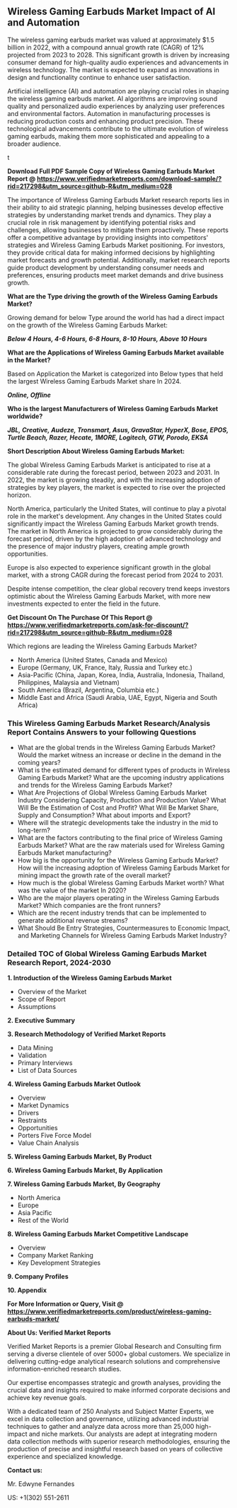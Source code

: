<h2>Wireless Gaming Earbuds Market Impact of AI and Automation</h2><p>The wireless gaming earbuds market was valued at approximately $1.5 billion in 2022, with a compound annual growth rate (CAGR) of 12% projected from 2023 to 2028. This significant growth is driven by increasing consumer demand for high-quality audio experiences and advancements in wireless technology. The market is expected to expand as innovations in design and functionality continue to enhance user satisfaction.</p><p>Artificial intelligence (AI) and automation are playing crucial roles in shaping the wireless gaming earbuds market. AI algorithms are improving sound quality and personalized audio experiences by analyzing user preferences and environmental factors. Automation in manufacturing processes is reducing production costs and enhancing product precision. These technological advancements contribute to the ultimate evolution of wireless gaming earbuds, making them more sophisticated and appealing to a broader audience.</p>t</p><p id="" class=""><strong>Download Full PDF Sample Copy of Wireless Gaming Earbuds Market Report @ <a href="https://www.verifiedmarketreports.com/download-sample/?rid=217298&utm_source=github-R&utm_medium=028" target="_blank">https://www.verifiedmarketreports.com/download-sample/?rid=217298&utm_source=github-R&utm_medium=028</a></strong></p><p>The importance of&nbsp;Wireless Gaming Earbuds Market research reports lies in their ability to aid strategic planning, helping businesses develop effective strategies by understanding market trends and dynamics. They play a crucial role in risk management by identifying potential risks and challenges, allowing businesses to mitigate them proactively. These reports offer a competitive advantage by providing insights into competitors' strategies and Wireless Gaming Earbuds Market positioning. For investors, they provide critical data for making informed decisions by highlighting market forecasts and growth potential. Additionally, market research reports guide product development by understanding consumer needs and preferences, ensuring products meet market demands and drive business growth.</p><p><strong>What are the&nbsp;Type driving the growth of the Wireless Gaming Earbuds Market?</strong></p><p id="" class="">Growing demand for below Type around the world has had a direct impact on the growth of the Wireless Gaming Earbuds Market:</p><em><strong>Below 4 Hours, 4-6 Hours, 6-8 Hours, 8-10 Hours, Above 10 Hours</strong></em></p><strong>What are the&nbsp;Applications&nbsp;of Wireless Gaming Earbuds Market available in the Market?</strong></p><p id="" class="">Based on Application the Market is categorized into Below types that held the largest Wireless Gaming Earbuds Market share In 2024.</p><em><strong>Online, Offline</strong></em></p><strong>Who is the largest Manufacturers of Wireless Gaming Earbuds Market worldwide?</strong></p><p><em><strong>JBL, Creative, Audeze, Tronsmart, Asus, GravaStar, HyperX, Bose, EPOS, Turtle Beach, Razer, Hecate, 1MORE, Logitech, GTW, Porodo, EKSA</strong></em></p><p id="" class=""><strong>Short Description About Wireless Gaming Earbuds Market:</strong></p><p>The global Wireless Gaming Earbuds Market is anticipated to rise at a considerable rate during the forecast period, between 2023 and 2031. In 2022, the market is growing steadily, and with the increasing adoption of strategies by key players, the market is expected to rise over the projected horizon.</p><p>North America, particularly the United States, will continue to play a pivotal role in the market's development. Any changes in the United States could significantly impact the Wireless Gaming Earbuds Market growth trends. The market in North America is projected to grow considerably during the forecast period, driven by the high adoption of advanced technology and the presence of major industry players, creating ample growth opportunities.</p><p>Europe is also expected to experience significant growth in the global market, with a strong CAGR during the forecast period from 2024 to 2031.</p><p>Despite intense competition, the clear global recovery trend keeps investors optimistic about the Wireless Gaming Earbuds Market, with more new investments expected to enter the field in the future.</p><p id="" class=""><strong>Get Discount On The Purchase Of This Report @ <a href="https://www.verifiedmarketreports.com/ask-for-discount/?rid=217298&utm_source=github-R&utm_medium=028" target="_blank">https://www.verifiedmarketreports.com/ask-for-discount/?rid=217298&utm_source=github-R&utm_medium=028</a></strong></p>Which regions are leading the Wireless Gaming Earbuds Market?</p><ul><li>North America (United States, Canada and Mexico)</li><li>Europe (Germany, UK, France, Italy, Russia and Turkey etc.)</li><li>Asia-Pacific (China, Japan, Korea, India, Australia, Indonesia, Thailand, Philippines, Malaysia and Vietnam)</li><li>South America (Brazil, Argentina, Columbia etc.)</li><li>Middle East and Africa (Saudi Arabia, UAE, Egypt, Nigeria and South Africa)</li></ul><h3 id="" class="">This Wireless Gaming Earbuds Market Research/Analysis Report Contains Answers to your following Questions</h3><ul><li>What are the global trends in the Wireless Gaming Earbuds Market? Would the market witness an increase or decline in the demand in the coming years?</li><li>What is the estimated demand for different types of products in Wireless Gaming Earbuds Market? What are the upcoming industry applications and trends for the Wireless Gaming Earbuds Market?</li><li>What Are Projections of Global Wireless Gaming Earbuds Market Industry Considering Capacity, Production and Production Value? What Will Be the Estimation of Cost and Profit? What Will Be Market Share, Supply and Consumption? What about imports and Export?</li><li>Where will the strategic developments take the industry in the mid to long-term?</li><li>What are the factors contributing to the final price of Wireless Gaming Earbuds Market? What are the raw materials used for Wireless Gaming Earbuds Market manufacturing?</li><li>How big is the opportunity for the Wireless Gaming Earbuds Market? How will the increasing adoption of Wireless Gaming Earbuds Market for mining impact the growth rate of the overall market?</li><li>How much is the global Wireless Gaming Earbuds Market worth? What was the value of the market In 2020?</li><li>Who are the major players operating in the Wireless Gaming Earbuds Market? Which companies are the front runners?</li><li>Which are the recent industry trends that can be implemented to generate additional revenue streams?</li><li>What Should Be Entry Strategies, Countermeasures to Economic Impact, and Marketing Channels for Wireless Gaming Earbuds Market Industry?</li></ul><h3 id="" class="">Detailed TOC of Global Wireless Gaming Earbuds Market Research Report, 2024-2030</h3><p id="" class=""><strong>1. Introduction of the Wireless Gaming Earbuds Market</strong></p><ul><li>Overview of the Market</li><li>Scope of Report</li><li>Assumptions</li></ul><p id="" class=""><strong>2. Executive Summary</strong></p><p id="" class=""><strong>3. Research Methodology of Verified Market Reports</strong></p><ul><li>Data Mining</li><li>Validation</li><li>Primary Interviews</li><li>List of Data Sources</li></ul><p id="" class=""><strong>4. Wireless Gaming Earbuds Market Outlook</strong></p><ul><li>Overview</li><li>Market Dynamics</li><li>Drivers</li><li>Restraints</li><li>Opportunities</li><li>Porters Five Force Model</li><li>Value Chain Analysis</li></ul><p id="" class=""><strong>5. Wireless Gaming Earbuds Market, By Product</strong></p><p id="" class=""><strong>6. Wireless Gaming Earbuds Market, By Application</strong></p><p id="" class=""><strong>7. Wireless Gaming Earbuds Market, By Geography</strong></p><ul><li>North America</li><li>Europe</li><li>Asia Pacific</li><li>Rest of the World</li></ul><p id="" class=""><strong>8. Wireless Gaming Earbuds Market Competitive Landscape</strong></p><ul><li>Overview</li><li>Company Market Ranking</li><li>Key Development Strategies</li></ul><p id="" class=""><strong>9. Company Profiles</strong></p><p id="" class=""><strong>10. Appendix</strong></p><p id="" class=""><strong>For More Information or Query, Visit @ <a href="https://www.verifiedmarketreports.com/product/wireless-gaming-earbuds-market/" target="_blank">https://www.verifiedmarketreports.com/product/wireless-gaming-earbuds-market/</a></strong></p><p id="" class=""><strong>About Us: Verified Market Reports</strong></p><p id="" class="">Verified Market Reports is a premier Global Research and Consulting firm serving a diverse clientele of over 5000+ global customers. We specialize in delivering cutting-edge analytical research solutions and comprehensive information-enriched research studies.</p><p id="" class="">Our expertise encompasses strategic and growth analyses, providing the crucial data and insights required to make informed corporate decisions and achieve key revenue goals.</p><p id="" class="">With a dedicated team of 250 Analysts and Subject Matter Experts, we excel in data collection and governance, utilizing advanced industrial techniques to gather and analyze data across more than 25,000 high-impact and niche markets. Our analysts are adept at integrating modern data collection methods with superior research methodologies, ensuring the production of precise and insightful research based on years of collective experience and specialized knowledge.</p><p id="" class=""><strong>Contact us:</strong></p><p id="" class="">Mr. Edwyne Fernandes</p><p id="" class="">US: +1(302) 551-2611</p>